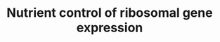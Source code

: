 ---
annotations:
- id: PW:0000004
  parent: regulatory pathway
  type: Pathway Ontology
  value: regulatory pathway
- id: PW:0000003
  parent: signaling pathway
  type: Pathway Ontology
  value: signaling pathway
authors:
- Stacia
- Bart Smeets
- Mkutmon
- MaintBot
- Egonw
communities:
- SGD_Approved
description: 'Ribosomes are highly conserved large ribonucleoprotein (RNP) particles,
  consisting in yeast of a large 60S subunit and a small 40S subunit, that perform
  protein synthesis. Yeast ribosomes contain one copy each of four ribosomal RNAs
  (5S, 5.8S, 18S, and 25S; produced in two separate transcripts encoded within the
  rDNA repeat present as hundreds of copies on Chromosome 12) and 79 different ribosomal
  proteins (r-proteins), which are encoded by 137 different genes scattered about
  the genome, 59 of which are duplicated. The 60S subunit contains 46 proteins and
  three RNA molecules: 25S RNA of 3392 nt, hydrogen bonded to the 5.8S RNA of 158
  nt and associated with the 5S RNA of 121 nt. The 40S subunit has a single 18S RNA
  of 1798 nt and 33 proteins. All yeast ribosomal proteins have a mammalian homolog.
  PMID: 10690410, PMID: 22884264, PMID: 9421530, PMID: 9396790  In a rapidly growing
  yeast cell, 60% of total transcription is devoted to ribosomal RNA, and 50% of RNA
  polymerase II transcription and 90% of mRNA splicing are devoted to the production
  of mRNAs for r-proteins. Coordinate regulation of the rRNA genes and 137 r-protein
  genes is affected by nutritional cues and a number of signal transduction pathways
  that can abruptly induce or silence the ribosomal genes, whose transcripts have
  naturally short lifetimes, leading to major implications for the expression of other
  genes as well. The expression of some r-protein genes is influenced by Abf1p, and
  most are directly induced by binding of Rap1p to their promoters, which excludes
  nucleosomes and recruits Fhl1p and Ifh1p to drive transcription. PMID: 10409730,
  PMID: 12509467, PMID: 10542411, PMID: 2207166, PMID: 16782874  Ribosome synthesis
  is under nutrient control.  Synthesis of the four rRNAs and 79 different proteins  in
  equimolar amounts is one of the most energetically expensive cellular processes,
  and must be coordinated together.  Ribosome biogenesis requires all three RNA polymerases:
  Pol I for rRNA genes, Pol II for ribosomal protein genes, and Pol III for tRNA and
  5S RNA genes. Therefore, sensing quality and quantity of available nutrients is
  key in the regulation of ribosome biogenesis. PMID: 15489289, PMID: 18303986  Formation
  of transcription initiation complexes at the rDNA promoter depends on the association
  of RNA Pol I with the Rrn3p transcription factor, which is regulated by  phosphorylation/dephosphorylation
  of Rrn3p. During normal conditions, a surface serine patch on Rrn3p is not phosphorylated,
  enabling it to bind  RNA Pol I for efficient rDNA transcription. In stress conditions,
  the surface serine patch undergoes phosphorylation, which impairs the interaction
  of Rrn3p with RNA Pol I, repressing Pol I transcription, and thereby also reducing
  ribosome production and cell growth. The presence of glucose results in increased
  expression of RRN3. In cells treated with rapamycin, Rrn3p is subject to proteasome-dependent
  degradation, reducing the cellular amount of transcription-initiation competent
  RNA Pol I - Rrn3p complexes. PMID: 19796927, PMID: 8670901, PMID: 20421203, PMID:
  20154141, PMID: 18084032, PMID: 11717393, PMID: 14595104  Ribosomal protein genes
  and ribosomal biogenesis genes are transcribed by RNA polymerase II. The activation
  of these promoters requires the forkhead-like transcription factor, Fhl1p, the acitvity
  of which is subject to nutrient regulation via the Ifh1 activator and the Crf1 repressor.
  Under lack of stress, the TorC1 complex retains Crf1p in the cytoplasm in a dephosphorylated,
  inactive state. Upon nutrient deprivation, the PKA-responsive Yak1 kinase phosphorylates
  Crf1p, resulting in its translocation to the nucleus, where Crf1p competes with
  the Ifh1 activator to bind Fhl1p. The transcription factor Sfp1p also mediates TorC1
  regulation of ribosomal protein and ribosomal biogenesis genes. Interaction of Sfp1p
  with TorC1 reduces Sch9p phosphorylation, resulting in a negative feedback loop.  PMID:
  15620355, PMID: 19796927  Transcription by RNA polymerase III is negatively regulated
  by Maf1, a highly conserved repressor. Both the localization and activity of Maf1p
  are regulated by phosphorylation at various sites, mediated by TORC1, protein kinase
  A (PKA), and Sch9p.  In its dephosphorylated state, Maf1p binds the N-terminus of
  the Rpc160p subunit of Pol III to prevent closed-complex formation. Maf1p is maintained
  in the cytoplasm during vegetative growth via PKA- or Sch9p-mediated phosphorylation.
  Dephosphorylation allows translocation of Maf1p to the nucleus and nucleolus under
  stress conditions, which shuts down RNA Pol III transcription.Phosphorylation of
  Maf1p by CK2 occurs at promoters, which releases Maf1p from chromatin, liberating
  RNA Pol III from inhibition. PMID: 19684113, PMID: 19299514, PMID: 21383183, PMID:
  17005718, PMID: 22810236'
last-edited: 2020-06-17
organisms:
- Saccharomyces cerevisiae
redirect_from:
- /index.php/Pathway:WP2869
- /instance/WP2869
- /instance/WP2869_rr110881
revision: r110881
schema-jsonld:
- '@context': https://schema.org/
  '@id': https://wikipathways.github.io/pathways/WP2869.html
  '@type': Dataset
  creator:
    '@type': Organization
    name: WikiPathways
  description: 'Ribosomes are highly conserved large ribonucleoprotein (RNP) particles,
    consisting in yeast of a large 60S subunit and a small 40S subunit, that perform
    protein synthesis. Yeast ribosomes contain one copy each of four ribosomal RNAs
    (5S, 5.8S, 18S, and 25S; produced in two separate transcripts encoded within the
    rDNA repeat present as hundreds of copies on Chromosome 12) and 79 different ribosomal
    proteins (r-proteins), which are encoded by 137 different genes scattered about
    the genome, 59 of which are duplicated. The 60S subunit contains 46 proteins and
    three RNA molecules: 25S RNA of 3392 nt, hydrogen bonded to the 5.8S RNA of 158
    nt and associated with the 5S RNA of 121 nt. The 40S subunit has a single 18S
    RNA of 1798 nt and 33 proteins. All yeast ribosomal proteins have a mammalian
    homolog. PMID: 10690410, PMID: 22884264, PMID: 9421530, PMID: 9396790  In a rapidly
    growing yeast cell, 60% of total transcription is devoted to ribosomal RNA, and
    50% of RNA polymerase II transcription and 90% of mRNA splicing are devoted to
    the production of mRNAs for r-proteins. Coordinate regulation of the rRNA genes
    and 137 r-protein genes is affected by nutritional cues and a number of signal
    transduction pathways that can abruptly induce or silence the ribosomal genes,
    whose transcripts have naturally short lifetimes, leading to major implications
    for the expression of other genes as well. The expression of some r-protein genes
    is influenced by Abf1p, and most are directly induced by binding of Rap1p to their
    promoters, which excludes nucleosomes and recruits Fhl1p and Ifh1p to drive transcription.
    PMID: 10409730, PMID: 12509467, PMID: 10542411, PMID: 2207166, PMID: 16782874  Ribosome
    synthesis is under nutrient control.  Synthesis of the four rRNAs and 79 different
    proteins  in equimolar amounts is one of the most energetically expensive cellular
    processes, and must be coordinated together.  Ribosome biogenesis requires all
    three RNA polymerases: Pol I for rRNA genes, Pol II for ribosomal protein genes,
    and Pol III for tRNA and 5S RNA genes. Therefore, sensing quality and quantity
    of available nutrients is key in the regulation of ribosome biogenesis. PMID:
    15489289, PMID: 18303986  Formation of transcription initiation complexes at the
    rDNA promoter depends on the association of RNA Pol I with the Rrn3p transcription
    factor, which is regulated by  phosphorylation/dephosphorylation of Rrn3p. During
    normal conditions, a surface serine patch on Rrn3p is not phosphorylated, enabling
    it to bind  RNA Pol I for efficient rDNA transcription. In stress conditions,
    the surface serine patch undergoes phosphorylation, which impairs the interaction
    of Rrn3p with RNA Pol I, repressing Pol I transcription, and thereby also reducing
    ribosome production and cell growth. The presence of glucose results in increased
    expression of RRN3. In cells treated with rapamycin, Rrn3p is subject to proteasome-dependent
    degradation, reducing the cellular amount of transcription-initiation competent
    RNA Pol I - Rrn3p complexes. PMID: 19796927, PMID: 8670901, PMID: 20421203, PMID:
    20154141, PMID: 18084032, PMID: 11717393, PMID: 14595104  Ribosomal protein genes
    and ribosomal biogenesis genes are transcribed by RNA polymerase II. The activation
    of these promoters requires the forkhead-like transcription factor, Fhl1p, the
    acitvity of which is subject to nutrient regulation via the Ifh1 activator and
    the Crf1 repressor. Under lack of stress, the TorC1 complex retains Crf1p in the
    cytoplasm in a dephosphorylated, inactive state. Upon nutrient deprivation, the
    PKA-responsive Yak1 kinase phosphorylates Crf1p, resulting in its translocation
    to the nucleus, where Crf1p competes with the Ifh1 activator to bind Fhl1p. The
    transcription factor Sfp1p also mediates TorC1 regulation of ribosomal protein
    and ribosomal biogenesis genes. Interaction of Sfp1p with TorC1 reduces Sch9p
    phosphorylation, resulting in a negative feedback loop.  PMID: 15620355, PMID:
    19796927  Transcription by RNA polymerase III is negatively regulated by Maf1,
    a highly conserved repressor. Both the localization and activity of Maf1p are
    regulated by phosphorylation at various sites, mediated by TORC1, protein kinase
    A (PKA), and Sch9p.  In its dephosphorylated state, Maf1p binds the N-terminus
    of the Rpc160p subunit of Pol III to prevent closed-complex formation. Maf1p is
    maintained in the cytoplasm during vegetative growth via PKA- or Sch9p-mediated
    phosphorylation. Dephosphorylation allows translocation of Maf1p to the nucleus
    and nucleolus under stress conditions, which shuts down RNA Pol III transcription.Phosphorylation
    of Maf1p by CK2 occurs at promoters, which releases Maf1p from chromatin, liberating
    RNA Pol III from inhibition. PMID: 19684113, PMID: 19299514, PMID: 21383183, PMID:
    17005718, PMID: 22810236'
  keywords:
  - Crf1prepressor
  - Cyr1padenylatecyclase
  - D-Glucose
  - Fhl1pregulator
  - Gpr1preceptor
  - Ifh1pactivator
  - Maf1pregulator
  - Rrn3pTF
  - Sch9pkinase
  - Sfp1pTF
  - Tpk1pkinase
  - Tpk2pkinase
  - Tpk3pkinase
  - Yak1pkinase
  - amino acids
  - cAMP
  license: CC0
  name: Nutrient control of ribosomal gene expression
seo: CreativeWork
title: Nutrient control of ribosomal gene expression
wpid: WP2869
---